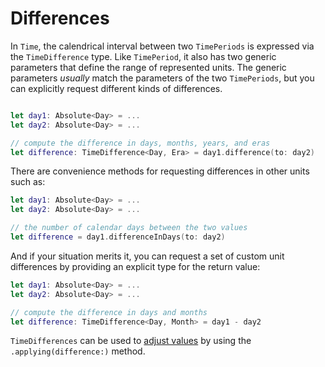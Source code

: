 # Differences

In `Time`, the calendrical interval between two `TimePeriods` is expressed via the `TimeDifference` type. Like `TimePeriod`, it also has two generic parameters that define the range of represented units. The generic parameters *usually* match the parameters of the two `TimePeriods`, but you can explicitly request different kinds of differences.

```swift

let day1: Absolute<Day> = ...
let day2: Absolute<Day> = ...

// compute the difference in days, months, years, and eras
let difference: TimeDifference<Day, Era> = day1.difference(to: day2)
```

There are convenience methods for requesting differences in other units such as:

```swift
let day1: Absolute<Day> = ...
let day2: Absolute<Day> = ...

// the number of calendar days between the two values
let difference = day1.differenceInDays(to: day2)
```

And if your situation merits it, you can request a set of custom unit differences by providing an explicit type for the return value:

```swift
let day1: Absolute<Day> = ...
let day2: Absolute<Day> = ...

// compute the difference in days and months
let difference: TimeDifference<Day, Month> = day1 - day2
```

`TimeDifferences` can be used to [adjust values](4-Adjusting.md) by using the `.applying(difference:)` method.
